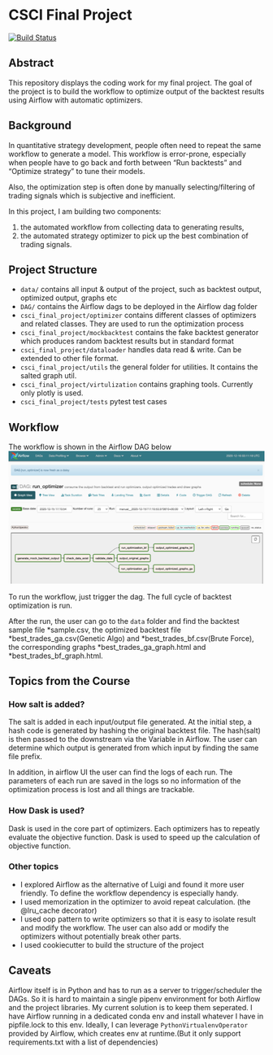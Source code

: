 # CSCI Final Project

[![Build Status](https://travis-ci.com/tanxiao64/2020fa-csci_final_project-tanxiao64.svg?branch=master)](https://travis-ci.com/tanxiao64/2020fa-csci_final_project-tanxiao64)


## Abstract

This repository displays the coding work for my final project. The goal of the project is to build the workflow to 
optimize output of the backtest results using Airflow with automatic optimizers.


## Background

In quantitative strategy development, people often need to repeat the same workflow to generate a model. 
This workflow is error-prone, especially when people have to go back and forth between “Run backtests” and 
“Optimize strategy” to tune their models. 

Also, the optimization step is often done by manually selecting/filtering of trading signals which is subjective and inefficient. 

In this project, I am building two components:  
1) the automated workflow from collecting data to generating results, 
2) the automated strategy optimizer to pick up the best combination of trading signals.


## Project Structure
* `data/` contains all input & output of the project, such as backtest output, optimized output, graphs etc
* `DAG/` contains the Airflow dags to be deployed in the Airflow dag folder
* `csci_final_project/optimizer` contains different classes of optimizers and related classes. They are used to run the 
optimization process
* `csci_final_project/mockbacktest` contains the fake backtest generator which produces random backtest results but in standard format
* `csci_final_project/dataloader` handles data read & write. Can be extended to other file format.
* `csci_final_project/utils` the general folder for utilities. It contains the salted graph util.
* `csci_final_project/virtulization` contains graphing tools. Currently only plotly is used.
* `csci_final_project/tests` pytest test cases

## Workflow
The workflow is shown in the Airflow DAG below
![alt text](https://github.com/tanxiao64/2020fa-csci_final_project-tanxiao64/blob/master/airflow_screenshot.png?raw=true)


To run the workflow, just trigger the dag. The full cycle of backtest optimization is run.


After the run, the user can go to the `data` folder and find the backtest sample file *sample.csv, the optimized backtest
file *best_trades_ga.csv(Genetic Algo) and *best_trades_bf.csv(Brute Force), the corresponding graphs *best_trades_ga_graph.html
and *best_trades_bf_graph.html.

## Topics from the Course
### How salt is added?
The salt is added in each input/output file generated. At the initial step, a hash code is generated by hashing the original
backtest file. The hash(salt) is then passed to the downstream via the Variable in Airflow. The user can determine which 
output is generated from which input by finding the same file prefix. 

In addition, in airflow UI the user can find the logs 
of each run. The parameters of each run are saved in the logs so no information of the optimization process is lost and 
all things are trackable.

### How Dask is used?
Dask is used in the core part of optimizers. Each optimizers has to repeatly evaluate the objective function. Dask is 
used to speed up the calculation of objective function. 

### Other topics
* I explored Airflow as the alternative of Luigi and found it more user friendly. To define the workflow dependency 
is especially handy. 
* I used memorization in the optimizer to avoid repeat calculation. (the @lru_cache decorator) 
* I used oop pattern to write optimizers so that it is easy to isolate result and modify the workflow. 
The user can also add or modify the optimizers without potentially break other parts.
* I used cookiecutter to build the structure of the project

## Caveats
Airflow itself is in Python and has to run as a server to trigger/scheduler the DAGs. So it is hard to maintain a single 
pipenv environment for both Airflow and the project libraries. My current solution is to keep them seperated. I have Airflow 
running in a dedicated conda env and install whatever I have in pipfile.lock to this env. Ideally, I can leverage 
`PythonVirtualenvOperator` provided by Airflow, which creates env at runtime.(But it only support requirements.txt with 
a list of dependencies) 
